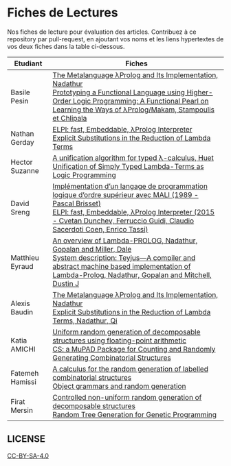# Fiches de Lectures

Nos fiches de lecture pour évaluation des articles. Contribuez à ce repository par pull-request, en ajoutant vos noms et les liens hypertextes de vos deux fiches dans la table ci-dessous.

| Etudiant     | Fiches                                                                            |
|--------------|-----------------------------------------------------------------------------------|
| Basile Pesin | [The Metalanguage λProlog and Its Implementation, Nadathur](basile/Nadathur01.md)<br>[Prototyping a Functional Language using Higher-Order Logic Programming: A Functional Pearl on Learning the Ways of λProlog/Makam, Stampoulis et Chlipala](basile/Stampoulis18.md)             |
| Nathan Gerday | [ELPI: fast, Embeddable, λProlog Interpreter](nathan/FicheDeLecture1.md)<br>[Explicit Substitutions in the Reduction of Lambda Terms](nathan/FicheDeLecture2.md)             |
| Hector Suzanne | [A unification algorithm for typed λ-calculus, Huet](hector/Huet74.md)<br>[Unification of Simply Typed Lambda-Terms as Logic Programming](hector/Miller91.md) |                                                                                                       
| David Sreng | [Implémentation d’un langage de programmation logique d’ordre supérieur avec MALI (1989 - Pascal Brisset)](david/Brisset.md) <br> [ELPI: fast, Embeddable, λProlog Interpreter (2015 - Cvetan Dunchev, Ferruccio Guidi, Claudio Sacerdoti Coen, Enrico Tassi)](david/Elpi.md) |
| Matthieu Eyraud | [An overview of Lambda-PROLOG, Nadathur, Gopalan and Miller, Dale](Matthieu/overview.pdf) <br>  [System description: Teyjus—A compiler and abstract machine based implementation of Lambda-Prolog, Nadathur, Gopalan and Mitchell, Dustin J](Matthieu/teyjus.pdf)
| Alexis Baudin | [The Metalanguage λProlog and Its Implementation, Nadathur](alexis/lambdaprolog.pdf)<br>[Explicit Substitutions in the Reduction of Lambda Terms, Nadathur, Qi](alexis/substitution.pdf)             |
| Katia AMICHI | [Uniform random generation of decomposable structures using floating-point arithmetic](RandomGen/FicheDeLectureUniformRandomGeneration.pdf)<br>[CS: a MuPAD Package for Counting and Randomly Generating Combinatorial Structures](RandomGen/FicheDelectureCSaMuPAD.pdf)             |
|Fatemeh Hamissi | [A calculus for the random generation of labelled combinatorial structures ](fatemeh/Flajolet.md)<br>[Object grammars and random generation](basile/Fedou.md)
|Firat Mersin | [Controlled non-uniform random generation of decomposable structures](firat/mersin_DPT.md)<br>[Random Tree Generation for Genetic Programming](firat/mersin_Hiba.md)
## LICENSE

[CC-BY-SA-4.0](./LICENSE.txt)
